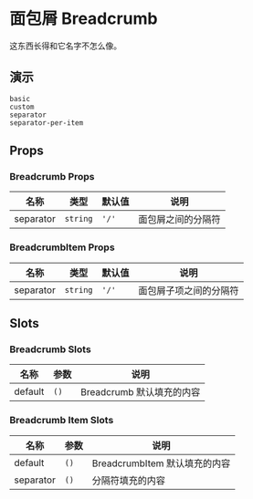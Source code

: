 # 面包屑 Breadcrumb

这东西长得和它名字不怎么像。

## 演示

```demo
basic
custom
separator
separator-per-item
```

## Props

### Breadcrumb Props

| 名称      | 类型     | 默认值 | 说明               |
| --------- | -------- | ------ | ------------------ |
| separator | `string` | `'/'`  | 面包屑之间的分隔符 |

### BreadcrumbItem Props

| 名称      | 类型     | 默认值 | 说明                   |
| --------- | -------- | ------ | ---------------------- |
| separator | `string` | `'/'`  | 面包屑子项之间的分隔符 |

## Slots

### Breadcrumb Slots

| 名称    | 参数 | 说明                      |
| ------- | ---- | ------------------------- |
| default | `()` | Breadcrumb 默认填充的内容 |

### Breadcrumb Item Slots

| 名称      | 参数 | 说明                          |
| --------- | ---- | ----------------------------- |
| default   | `()` | BreadcrumbItem 默认填充的内容 |
| separator | `()` | 分隔符填充的内容              |
